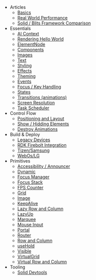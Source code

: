 - Articles
  - [Basics](/articles/basics.md)
  - [Real World Performance](/articles/realworldperformance.md)
  - [Solid / Blits Framework Comparison](/articles/solidvsblits.md)
- Essentials
  - [AI Context](/essentials/ai_context.md)
  - [Rendering Hello World](/essentials/render.md)
  - [ElementNode](/essentials/elementnode.md)
  - [Components](/essentials/components.md)
  - [Images](/essentials/images.md)
  - [Text](/essentials/text.md)
  - [Styling](/essentials/styling.md)
  - [Effects](/essentials/effects.md)
  - [Theming](/essentials/theming.md)
  - [Events](/essentials/events.md)
  - [Focus / Key Handling](/essentials/focus.md)
  - [States](/essentials/states.md)
  - [Transitions (animations)](/essentials/transitions.md)
  - [Screen Resolution](/essentials/screen_resolution.md)
  - [Task Scheduler](/essentials/taskscheduler.md)
- Control Flow
  - [Positioning and Layout](/flow/layout.md)
  - [Show / Hidding Elements](/flow/show_hide.md)
  - [Destroy Animations](/flow/ondestroy.md)
- Build & Deploy
  - [Legacy Devices](/deploy/legacy.md)
  - [RDK Firebolt Integration](/deploy/firebolt.md)
  - [Tizen/Samsung](/deploy/tizen.md)
  - [WebOs/LG](/deploy/lg.md)
- Primitives
  - [Accessibility / Announcer](/primitives/a11y.md)
  - [Dynamic](/primitives/dynamic.md)
  - [Focus Manager](/primitives/useFocusManager.md)
  - [Focus Stack](/primitives/createFocusStack.md)
  - [FPS Counter](/primitives/fpscounter.md)
  - [Grid](/primitives/grid.md)
  - [Image](/primitives/image.md)
  - [KeepAlive](/primitives/KeepAlive.md)
  - [Lazy Row and Column](/primitives/lazy.md)
  - [LazyUp](/primitives/lazyUp.md)
  - [Marquee](/primitives/marquee.md)
  - [Mouse Input](/primitives/useMouse.md)
  - [Portal](/primitives/portal.md)
  - [Router](/primitives/router.md)
  - [Row and Column](/primitives/row_column.md)
  - [useHold](/primitives/useHold.md)
  - [Visible](/primitives/visible.md)
  - [VirtualGrid](/primitives/virtualgrid.md)
  - [Virtual Row and Column](/primitives/virtual.md)
- Tooling
  - [Solid Devtools](/tools/solid_devtools.md)
